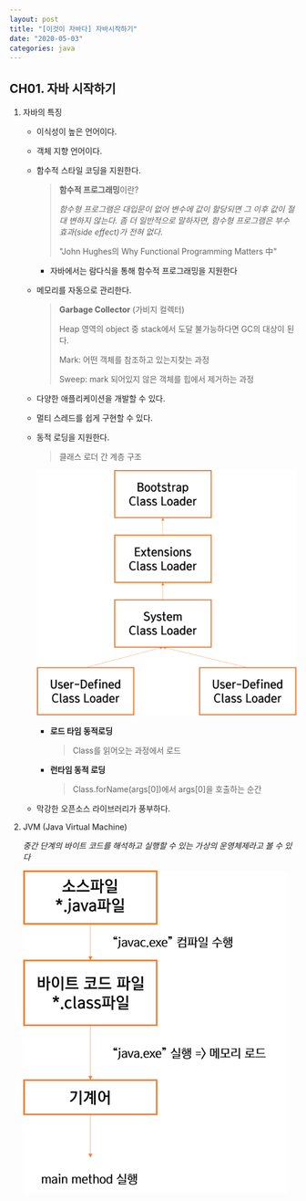 ```yaml
---
layout: post
title: "[이것이 자바다] 자바시작하기"
date: "2020-05-03"
categories: java
---
```


## CH01. 자바 시작하기

1. 자바의 특징
   - 이식성이 높은 언어이다.
   
   - 객체 지향 언어이다.
   
   - 함수적 스타일 코딩을 지원한다.

     > **함수적 프로그래밍**이란?
     >
     > *함수형 프로그램은 대입문이 없어 변수에 값이 할당되면 그 이후 값이 절대  변하지 않는다. 좀 더 일반적으로 말하자면, 함수형 프로그램은 부수 효과(side effect)가 전혀 없다.*
     >
     > "John Hughes의 Why Functional Programming Matters 中"

     - 자바에서는 람다식을 통해 함수적 프로그래밍을 지원한다
     
     
     
     
   - 메모리를 자동으로 관리한다.

     > **Garbage Collector** (가비지 컬렉터)
     >
     > Heap 영역의 object 중 stack에서 도달 불가능하다면 GC의 대상이 된다.
     >
     > Mark: 어떤 객체를 참조하고 있는지찾는 과정
     >
     > Sweep: mark 되어있지 않은 객체를 힙에서 제거하는 과정

   - 다양한 애플리케이션을 개발할 수 있다.  

   - 멀티 스레드를 쉽게 구현할 수 있다.

   - 동적 로딩을 지원한다.

     > 클래스 로더 간 계층 구조

     ![](/assets/post_IMG/java01/classloader.png) 

     - **로드 타임 동적로딩**

       > Class를 읽어오는 과정에서 로드

     - **런타임 동적 로딩**

       > Class.forName(args[0])에서 args[0]을 호출하는 순간

   - 막강한 오픈소스 라이브러리가 풍부하다.

2.  JVM (Java Virtual Machine)

      *중간 단계의 바이트 코드를 해석하고 실행할 수 있는 가상의 운영체제라고 볼 수 있다*

      ![](/assets/post_IMG/java01/jvm.png)

